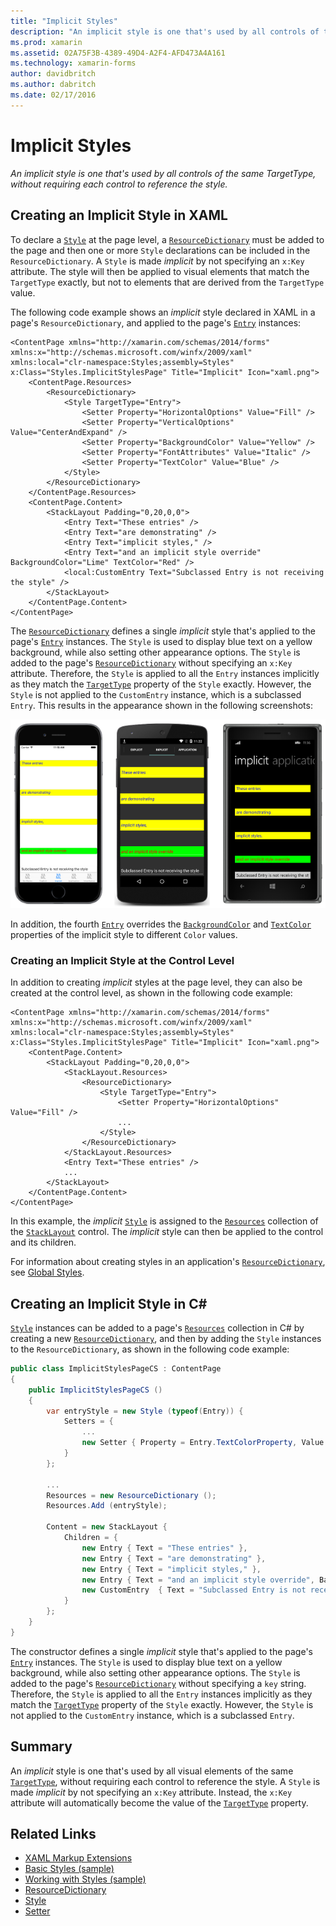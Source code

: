 ```yaml
---
title: "Implicit Styles"
description: "An implicit style is one that's used by all controls of the same TargetType, without requiring each control to reference the style."
ms.prod: xamarin
ms.assetid: 02A75F3B-4389-49D4-A2F4-AFD473A4A161
ms.technology: xamarin-forms
author: davidbritch
ms.author: dabritch
ms.date: 02/17/2016
---
```


# Implicit Styles

_An implicit style is one that's used by all controls of the same TargetType, without requiring each control to reference the style._

## Creating an Implicit Style in XAML

To declare a [`Style`](https://developer.xamarin.com/api/type/Xamarin.Forms.Style/) at the page level, a [`ResourceDictionary`](https://developer.xamarin.com/api/type/Xamarin.Forms.ResourceDictionary/) must be added to the page and then one or more `Style` declarations can be included in the `ResourceDictionary`. A `Style` is made *implicit* by not specifying an `x:Key` attribute. The style will then be applied to visual elements that match the `TargetType` exactly, but not to elements that are derived from the `TargetType` value.

The following code example shows an *implicit* style declared in XAML in a page's `ResourceDictionary`, and applied to the page's [`Entry`](https://developer.xamarin.com/api/type/Xamarin.Forms.Entry/) instances:

```xaml
<ContentPage xmlns="http://xamarin.com/schemas/2014/forms" xmlns:x="http://schemas.microsoft.com/winfx/2009/xaml" xmlns:local="clr-namespace:Styles;assembly=Styles" x:Class="Styles.ImplicitStylesPage" Title="Implicit" Icon="xaml.png">
    <ContentPage.Resources>
        <ResourceDictionary>
            <Style TargetType="Entry">
                <Setter Property="HorizontalOptions" Value="Fill" />
                <Setter Property="VerticalOptions" Value="CenterAndExpand" />
                <Setter Property="BackgroundColor" Value="Yellow" />
                <Setter Property="FontAttributes" Value="Italic" />
                <Setter Property="TextColor" Value="Blue" />
            </Style>
        </ResourceDictionary>
    </ContentPage.Resources>
    <ContentPage.Content>
        <StackLayout Padding="0,20,0,0">
            <Entry Text="These entries" />
            <Entry Text="are demonstrating" />
            <Entry Text="implicit styles," />
            <Entry Text="and an implicit style override" BackgroundColor="Lime" TextColor="Red" />
            <local:CustomEntry Text="Subclassed Entry is not receiving the style" />
        </StackLayout>
    </ContentPage.Content>
</ContentPage>
```

The [`ResourceDictionary`](https://developer.xamarin.com/api/type/Xamarin.Forms.ResourceDictionary/) defines a single *implicit* style that's applied to the page's [`Entry`](https://developer.xamarin.com/api/type/Xamarin.Forms.Entry/) instances. The `Style` is used to display blue text on a yellow background, while also setting other appearance options. The `Style` is added to the page's [`ResourceDictionary`](https://developer.xamarin.com/api/type/Xamarin.Forms.ResourceDictionary/) without specifying an `x:Key` attribute. Therefore, the `Style` is applied to all the `Entry` instances implicitly as they match the [`TargetType`](https://developer.xamarin.com/api/property/Xamarin.Forms.Style.TargetType/) property of the `Style` exactly. However, the `Style` is not applied to the `CustomEntry` instance, which is a subclassed `Entry`. This results in the appearance shown in the following screenshots:

[![](implicit-images/implicit-styles.png "Implicit Styles Example")](implicit-images/implicit-styles-large.png#lightbox "Implicit Styles Example")

In addition, the fourth [`Entry`](https://developer.xamarin.com/api/type/Xamarin.Forms.Entry/) overrides the [`BackgroundColor`](https://developer.xamarin.com/api/property/Xamarin.Forms.VisualElement.BackgroundColor/) and [`TextColor`](https://developer.xamarin.com/api/property/Xamarin.Forms.Entry.TextColor/) properties of the implicit style to different `Color` values.

### Creating an Implicit Style at the Control Level

In addition to creating *implicit* styles at the page level, they can also be created at the control level, as shown in the following code example:

```xaml
<ContentPage xmlns="http://xamarin.com/schemas/2014/forms" xmlns:x="http://schemas.microsoft.com/winfx/2009/xaml" xmlns:local="clr-namespace:Styles;assembly=Styles" x:Class="Styles.ImplicitStylesPage" Title="Implicit" Icon="xaml.png">
    <ContentPage.Content>
        <StackLayout Padding="0,20,0,0">
            <StackLayout.Resources>
                <ResourceDictionary>
                    <Style TargetType="Entry">
                        <Setter Property="HorizontalOptions" Value="Fill" />
                        ...
                    </Style>
                </ResourceDictionary>
            </StackLayout.Resources>
            <Entry Text="These entries" />
            ...
        </StackLayout>
    </ContentPage.Content>
</ContentPage>
```

In this example, the *implicit* [`Style`](https://developer.xamarin.com/api/type/Xamarin.Forms.Style/) is assigned to the [`Resources`](https://developer.xamarin.com/api/property/Xamarin.Forms.VisualElement.Resources/) collection of the [`StackLayout`](https://developer.xamarin.com/api/type/Xamarin.Forms.StackLayout/) control. The *implicit* style can then be applied to the control and its children.

For information about creating styles in an application's [`ResourceDictionary`](https://developer.xamarin.com/api/type/Xamarin.Forms.ResourceDictionary/), see [Global Styles](~/xamarin-forms/user-interface/styles/application.md).

## Creating an Implicit Style in C&#35;

[`Style`](https://developer.xamarin.com/api/type/Xamarin.Forms.Style/) instances can be added to a page's [`Resources`](https://developer.xamarin.com/api/property/Xamarin.Forms.VisualElement.Resources/) collection in C# by creating a new [`ResourceDictionary`](https://developer.xamarin.com/api/type/Xamarin.Forms.ResourceDictionary/), and then by adding the `Style` instances to the `ResourceDictionary`, as shown in the following code example:

```csharp
public class ImplicitStylesPageCS : ContentPage
{
    public ImplicitStylesPageCS ()
    {
        var entryStyle = new Style (typeof(Entry)) {
            Setters = {
                ...
                new Setter { Property = Entry.TextColorProperty, Value = Color.Blue }
            }
        };

        ...
        Resources = new ResourceDictionary ();
        Resources.Add (entryStyle);

        Content = new StackLayout {
            Children = {
                new Entry { Text = "These entries" },
                new Entry { Text = "are demonstrating" },
                new Entry { Text = "implicit styles," },
                new Entry { Text = "and an implicit style override", BackgroundColor = Color.Lime, TextColor = Color.Red },
                new CustomEntry  { Text = "Subclassed Entry is not receiving the style" }
            }
        };
    }
}
```

The constructor defines a single *implicit* style that's applied to the page's [`Entry`](https://developer.xamarin.com/api/type/Xamarin.Forms.Entry/) instances. The `Style` is used to display blue text on a yellow background, while also setting other appearance options. The `Style` is added to the page's [`ResourceDictionary`](https://developer.xamarin.com/api/type/Xamarin.Forms.ResourceDictionary/) without specifying a `key` string. Therefore, the `Style` is applied to all the `Entry` instances implicitly as they match the [`TargetType`](https://developer.xamarin.com/api/property/Xamarin.Forms.Style.TargetType/) property of the `Style` exactly. However, the `Style` is not applied to the `CustomEntry` instance, which is a subclassed `Entry`.

## Summary

An *implicit* style is one that's used by all visual elements of the same [`TargetType`](https://developer.xamarin.com/api/property/Xamarin.Forms.Style.TargetType/), without requiring each control to reference the style. A `Style` is made *implicit* by not specifying an `x:Key` attribute. Instead, the `x:Key` attribute will automatically become the value of the [`TargetType`](https://developer.xamarin.com/api/property/Xamarin.Forms.Style.TargetType/) property.



## Related Links

- [XAML Markup Extensions](~/xamarin-forms/xaml/xaml-basics/xaml-markup-extensions.md)
- [Basic Styles (sample)](https://developer.xamarin.com/samples/xamarin-forms/UserInterface/Styles/BasicStyles/)
- [Working with Styles (sample)](https://developer.xamarin.com/samples/xamarin-forms/WorkingWithStyles/)
- [ResourceDictionary](https://developer.xamarin.com/api/type/Xamarin.Forms.ResourceDictionary/)
- [Style](https://developer.xamarin.com/api/type/Xamarin.Forms.Style/)
- [Setter](https://developer.xamarin.com/api/type/Xamarin.Forms.Setter/)
